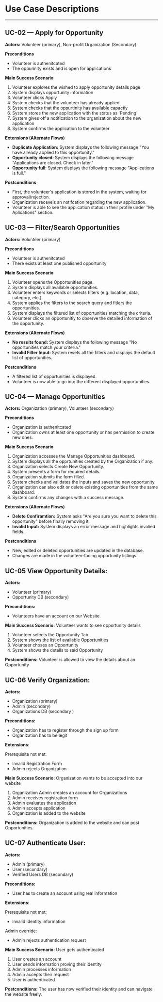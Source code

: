 # Use Case Descriptions

---

## UC-02 — Apply for Opportunity

**Actors:** Volunteer (primary), Non-profit Organization (Secondary)

**Preconditions**
 - Volunteer is authenitcated
 - The oppurinity exists and is open for applications

**Main Success Scenario**

 1. Volunteer explores the wished to apply opportunity details page
 2. System displays opportunity information
 3. Volunteer clicks Apply
 4. System checks that the volunteer has already applied 
 5. System checks that the oppurtinity has available capactiy
 6. System stores the new application with the status as 'Pending'
 7. System gives off a notification to the organization about the new application
 8. System confirms the application to the volunteer


**Extensions (Alternate Flows)**
- **Duplicate Application:** System displays the following message "You have already applied to this opportunity."
- **Opportunity closed:** System displays the following message "Applications are closed. Check in later."
- **Opportunity full:**  System displays the following message "Applications is full."

**Postconditions**
- First, the volunteer's application is stored in the system, waiting for approval/rejection.
- Organization receveis an notifcation regarding the new application. 
- Volunteer is able to see the application status in their profile under "My Aplications" section. 



## UC-03 — Filter/Search Opportunities

**Actors:** Volunteer (primary)

**Preconditions**
 - Volunteer is authenitcated
 - There exists at least one published opportunity 

**Main Success Scenario**

 1. Volunteer opens the Opportunities page. 
 2. System displays all available opportunities. 
 3. Volunteer enters keywords or selects filters (e.g. location, data, category, etc.)
 4. System applies the filters to the search query and fitlers the opportunities. 
 5. System displays the filtered list of opportunities matching the criteria. 
 6. Volunteer clicks an opportunitiy to observe the detailed information of the opportunity. 


**Extensions (Alternate Flows)**
- **No results found:** System displays the following message "No opportunities match your criteria."
- **Invalid Filter Input:** System resets all the filters and displays the default list of opportunities. 


**Postconditions**
- A filtered list of opportunities is displayed. 
- Volunteer is now able to go into the different displayed opportunities. 

## UC-04 — Manage Opportunities

**Actors:** Organization (primary), Volunteer (secondary)

**Preconditions**
 - Organization is authenitcated
 - Organization owns at least one opportunity or has permission to create new ones. 

**Main Success Scenario**

1. Organization accesses the Manage Opportunities dashboard. 
2. System displays all the opprtunities created by the Organization if any. 
3. Organization selects Create New Opportunity. 
4. System presents a form for required details. 
5. Organization submits the form filled. 
6. System checks and validates the inputs and saves the new opportunity. 
7. Organization can also edit or delete existing opportunities from the same dashboard. 
8. System confirms any changes with a success message. 


**Extensions (Alternate Flows)**
- **Delete Confiramtion:** System asks "Are you sure you want to delete this opportunity" before finally removing it. 
- **Invalid Input:** System displays an error message and highlights invalied fields. 

**Postconditions**
- New, edited or deleted opportunities are updated in the database. 
- Changes are made in the volunteer-facing opportunity listings. 



## UC-05 View Opportunity Details:

**Actors:** 
- Volunteer (primary)
- Opportunity DB (secondary)

**Preconditions:** 
- Volunteers have an account on our Website.

**Main Success Scenario:** Volunteer wants to see opportunity details
1. Volunteer selects the Opportunity Tab
2. System shows the list of available Opportunities
3. Volunteer choses an Opportunity
4. System shows the details to said Opportunity


**Postconditions:** Volunteer is allowed to view the details about an Opportunity


## UC-06 Verify Organization:

**Actors:**  
- Organization (primary)
- Admin (secondary)
- Organizations DB (secondary )

**Preconditions:**
- Organization has to register through the sign up form
- Organization has to be legit

**Extensions:** 

Prerequisite not met:
- Invalid Registration Form
- Admin rejects Organization

**Main Success Scenario:** Organization wants to be accepted into our website
1. Organization Admin creates an account for Organizations
2. Admin receives registration form 
3. Admin evaluates the application
4. Admin accepts application
5. Organization is added to the website

**Postconditions:** Organization is added to the website and can post Opportunities.


## UC-07 Authenticate User:

**Actors:** 
- Admin (primary)
- User (secondary)
- Verified Users DB (secondary)

**Preconditions:** 
- User has to create an account using real information

**Extensions:** 

Prerequisite not met:
- Invalid identity information

Admin override:
- Admin rejects authentication request

**Main Success Scenario:** User gets authenticated
1. User creates an account
2. User sends information proving their identity
3. Admin processes information 
4. Admin accepts their request
5. User is authenticated

**Postconditions:** The user has now verified their identity and can navigate the website freely.
